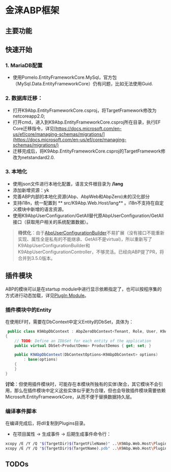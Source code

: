 # 金涞ABP框架

## 主要功能

## 快速开始

### 1. MariaDB配置
* 使用Pomelo.EntityFrameworkCore.MySql，官方包（MySql.Data.EntityFrameworkCore）仍有问题，比如无法使用Guid.

### 2. 数据库迁移：

* 打开K9Abp.EntityFrameworkCore.csproj，将TargetFramework修改为netcoreapp2.0;
* 打开cmd，进入到K9Abp.EntityFrameworkCore.csproj所在目录，执行EF Core迁移指令，详见[https://docs.microsoft.com/en-us/ef/core/managing-schemas/migrations/](https://docs.microsoft.com/en-us/ef/core/managing-schemas/migrations/)
* 迁移完成后，将K9Abp.EntityFrameworkCore.csproj的TargetFramework修改为netstandard2.0.

### 3. 本地化
* 使用json文件进行本地化配置，语言文件根目录为 **/lang**
* 添加新增资源：yk
* 完善ABP内部的本地化资源(Abp、AbpWeb和AbpZero)未的汉化部分
* 支持i18n，统一配置到 ** src/K9Abp.Web.Host/lang** 。i18n不支持在自定义模块中新增的语言资源。
* 使用K9AbpUserConfiguration/GetAll替代原AbpUserConfiguration/GetAll接口（获取用户相关的系统配置数据）。

>  **待优化**：由于[AbpUserConfigurationBuilder](https://github.com/aspnetboilerplate/aspnetboilerplate/blob/3337d1e2d8e8e6225ed5c28020e16cdc5562cd99/src/Abp.Web.Common/Web/Configuration/AbpUserConfigurationBuilder.cs)不易扩展（没有接口不能重新实现、属性全是私有的不能继承、GetAll不是virtual)，所以重新写了K9AbpUserConfigurationBuilder和K9AbpUserConfigurationController，不够灵活。已经向ABP提了PR，将合并到3.5.0版本。

## 插件模块
ABP的模块可以是在startup module中进行显示依赖指定了，也可以按程序集的方式进行动态加载，详见[PlugIn Module](https://aspnetboilerplate.com/Pages/Documents/Module-System#plugin-modules)。

### 插件模块中的Entity
在使用EF时，需要在DbContext中定义Entity的DbSet<TEneity>，具体为：

``` c#
 public class K9AbpDbContext : AbpZeroDbContext<Tenant, Role, User, K9AbpDbContext>
{
	// TODO: Define an IDbSet for each entity of the application 
	public virtual DbSet<ProductDemo> ProductDemos { get; set; }

	public K9AbpDbContext(DbContextOptions<K9AbpDbContext> options)
		: base(options)
	{
	}
}
```
**讨论**：但使用插件模块时，可能存在本模块所独有的实体\聚合，其它模块不会引用，那么在插件模块中定义这些实体似乎更为合理，但也会导致插件模块需要依赖Microsoft.EntityFrameworkCore，从而不便于替换数据持久层。

### 编译事件脚本
在编译完成后，将dll复制到Plugins目录。
* 在项目属性 -> 生成事件 -> 后期生成事件命令行：

```bash
xcopy /E /Y /Q "$(TargetDir)$(TargetFileName)" ..\K9Abp.Web.Host\Plugins\
xcopy /E /Y /Q "$(TargetDir)$(TargetName).pdb" ..\K9Abp.Web.Host\Plugins\
```

## TODOs